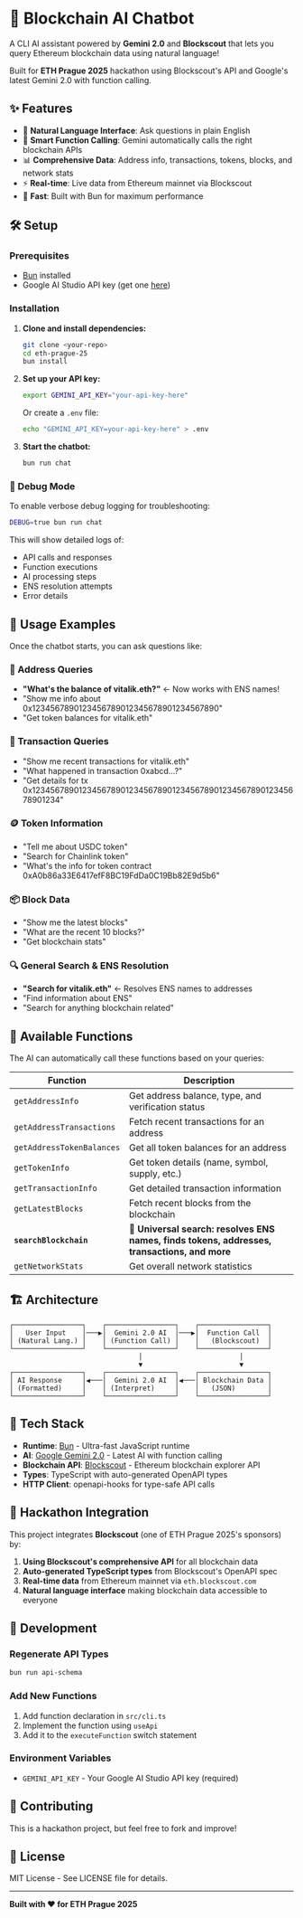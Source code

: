 # 🤖 Blockchain AI Chatbot

A CLI AI assistant powered by **Gemini 2.0** and **Blockscout** that lets you query Ethereum blockchain data using natural language!

Built for **ETH Prague 2025** hackathon using Blockscout's API and Google's latest Gemini 2.0 with function calling.

## ✨ Features

- 🧠 **Natural Language Interface**: Ask questions in plain English
- 🔧 **Smart Function Calling**: Gemini automatically calls the right blockchain APIs
- 📊 **Comprehensive Data**: Address info, transactions, tokens, blocks, and network stats
- ⚡ **Real-time**: Live data from Ethereum mainnet via Blockscout
- 🚀 **Fast**: Built with Bun for maximum performance

## 🛠️ Setup

### Prerequisites

- [Bun](https://bun.sh) installed
- Google AI Studio API key (get one [here](https://makersuite.google.com/app/apikey))

### Installation

1. **Clone and install dependencies:**

   ```bash
   git clone <your-repo>
   cd eth-prague-25
   bun install
   ```

2. **Set up your API key:**

   ```bash
   export GEMINI_API_KEY="your-api-key-here"
   ```

   Or create a `.env` file:

   ```bash
   echo "GEMINI_API_KEY=your-api-key-here" > .env
   ```

3. **Start the chatbot:**
   ```bash
   bun run chat
   ```

### 🐛 Debug Mode

To enable verbose debug logging for troubleshooting:

```bash
DEBUG=true bun run chat
```

This will show detailed logs of:

- API calls and responses
- Function executions
- AI processing steps
- ENS resolution attempts
- Error details

## 💬 Usage Examples

Once the chatbot starts, you can ask questions like:

### 🏦 Address Queries

- **"What's the balance of vitalik.eth?"** ← Now works with ENS names!
- "Show me info about 0x1234567890123456789012345678901234567890"
- "Get token balances for vitalik.eth"

### 📝 Transaction Queries

- "Show me recent transactions for vitalik.eth"
- "What happened in transaction 0xabcd...?"
- "Get details for tx 0x1234567890123456789012345678901234567890123456789012345678901234"

### 🪙 Token Information

- "Tell me about USDC token"
- "Search for Chainlink token"
- "What's the info for token contract 0xA0b86a33E6417efF8BC19FdDa0C19Bb82E9d5b6"

### 📦 Block Data

- "Show me the latest blocks"
- "What are the recent 10 blocks?"
- "Get blockchain stats"

### 🔍 General Search & ENS Resolution

- **"Search for vitalik.eth"** ← Resolves ENS names to addresses
- "Find information about ENS"
- "Search for anything blockchain related"

## 🔧 Available Functions

The AI can automatically call these functions based on your queries:

| Function                  | Description                                                                                  |
| ------------------------- | -------------------------------------------------------------------------------------------- |
| `getAddressInfo`          | Get address balance, type, and verification status                                           |
| `getAddressTransactions`  | Fetch recent transactions for an address                                                     |
| `getAddressTokenBalances` | Get all token balances for an address                                                        |
| `getTokenInfo`            | Get token details (name, symbol, supply, etc.)                                               |
| `getTransactionInfo`      | Get detailed transaction information                                                         |
| `getLatestBlocks`         | Fetch recent blocks from the blockchain                                                      |
| **`searchBlockchain`**    | **🌟 Universal search: resolves ENS names, finds tokens, addresses, transactions, and more** |
| `getNetworkStats`         | Get overall network statistics                                                               |

## 🏗️ Architecture

```
┌─────────────────┐    ┌─────────────────┐    ┌─────────────────┐
│   User Input    │───▶│  Gemini 2.0 AI  │───▶│  Function Call  │
│ (Natural Lang.) │    │ (Function Call) │    │   (Blockscout)  │
└─────────────────┘    └─────────────────┘    └─────────────────┘
                                │                        │
                                ▼                        ▼
┌─────────────────┐    ┌─────────────────┐    ┌─────────────────┐
│ AI Response     │◀───│  Gemini 2.0 AI  │◀───│ Blockchain Data │
│ (Formatted)     │    │ (Interpret)     │    │   (JSON)        │
└─────────────────┘    └─────────────────┘    └─────────────────┘
```

## 🚀 Tech Stack

- **Runtime**: [Bun](https://bun.sh) - Ultra-fast JavaScript runtime
- **AI**: [Google Gemini 2.0](https://ai.google.dev/) - Latest AI with function calling
- **Blockchain API**: [Blockscout](https://blockscout.com/) - Ethereum blockchain explorer API
- **Types**: TypeScript with auto-generated OpenAPI types
- **HTTP Client**: openapi-hooks for type-safe API calls

## 🎯 Hackathon Integration

This project integrates **Blockscout** (one of ETH Prague 2025's sponsors) by:

1. **Using Blockscout's comprehensive API** for all blockchain data
2. **Auto-generated TypeScript types** from Blockscout's OpenAPI spec
3. **Real-time data** from Ethereum mainnet via `eth.blockscout.com`
4. **Natural language interface** making blockchain data accessible to everyone

## 🔄 Development

### Regenerate API Types

```bash
bun run api-schema
```

### Add New Functions

1. Add function declaration in `src/cli.ts`
2. Implement the function using `useApi`
3. Add it to the `executeFunction` switch statement

### Environment Variables

- `GEMINI_API_KEY` - Your Google AI Studio API key (required)

## 🤝 Contributing

This is a hackathon project, but feel free to fork and improve!

## 📄 License

MIT License - See LICENSE file for details.

---

**Built with ❤️ for ETH Prague 2025**
